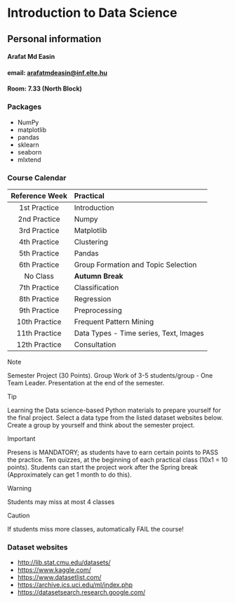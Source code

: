 # Introduction to Data Science

## Personal information

#### Arafat Md Easin
#### email: arafatmdeasin@inf.elte.hu
#### Room: 7.33 (North Block)

### Packages 
* NumPy
* matplotlib
* pandas 
* sklearn
* seaborn
* mlxtend

### Course Calendar

| Reference Week | Practical |
| :-: | :- | 
| 1st Practice | Introduction |
| 2nd Practice | Numpy |
| 3rd Practice | Matplotlib |
| 4th Practice | Clustering |
| 5th Practice | Pandas |
| 6th Practice | Group Formation and Topic Selection |
| No Class | **Autumn Break** |
| 7th Practice | Classification |
| 8th Practice | Regression |
| 9th Practice | Preprocessing |
| 10th Practice | Frequent Pattern Mining |
| 11th Practice | Data Types - Time series, Text, Images |
| 12th Practice | Consultation |

> [!NOTE]
> Semester Project (30 Points).
> Group Work of 3-5 students/group - One Team Leader.
> Presentation at the end of the semester. 

> [!TIP]
> Learning the Data science-based Python materials to prepare yourself for the final project.
> Select a data type from the listed dataset websites below.
> Create a group by yourself and think about the semester project. 

> [!IMPORTANT]
> Presens is MANDATORY; as students have to earn certain points to PASS the practice.
> Ten quizzes, at the beginning of each practical class (10x1 = 10 points).
> Students can start the project work after the Spring break (Approximately can get 1 month to do this). 

> [!WARNING]
> Students may miss at most 4 classes

> [!CAUTION]
> If students miss more classes, automatically FAIL the course! 

### Dataset websites
* http://lib.stat.cmu.edu/datasets/
* https://www.kaggle.com/
* https://www.datasetlist.com/
* https://archive.ics.uci.edu/ml/index.php
* https://datasetsearch.research.google.com/

